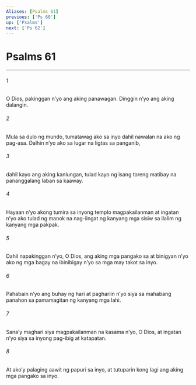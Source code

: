 ```yaml
---
Aliases: [Psalms 61]
previous: ['Ps 60']
up: ['Psalms']
next: ['Ps 62']
---
```

# Psalms 61

***


###### 1 


O Dios, pakinggan nʼyo ang aking panawagan. Dinggin nʼyo ang aking dalangin. 


###### 2 


Mula sa dulo ng mundo, tumatawag ako sa inyo dahil nawalan na ako ng pag-asa. Dalhin nʼyo ako sa lugar na ligtas sa panganib, 


###### 3 


dahil kayo ang aking kanlungan, tulad kayo ng isang toreng matibay na pananggalang laban sa kaaway. 


###### 4 


Hayaan nʼyo akong tumira sa inyong templo magpakailanman at ingatan nʼyo ako tulad ng manok na nag-iingat ng kanyang mga sisiw sa ilalim ng kanyang mga pakpak. 


###### 5 


Dahil napakinggan nʼyo, O Dios, ang aking mga pangako sa at binigyan nʼyo ako ng mga bagay na ibinibigay nʼyo sa mga may takot sa inyo. 


###### 6 


Pahabain nʼyo ang buhay ng hari at paghariin nʼyo siya sa mahabang panahon sa pamamagitan ng kanyang mga lahi. 


###### 7 


Sanaʼy maghari siya magpakailanman na kasama nʼyo, O Dios, at ingatan nʼyo siya sa inyong pag-ibig at katapatan. 


###### 8 


At akoʼy palaging aawit ng papuri sa inyo, at tutuparin kong lagi ang aking mga pangako sa inyo.
